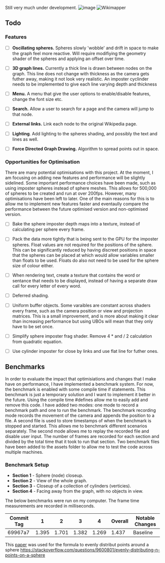 Still very much under development.
![image](https://github.com/user-attachments/assets/f45e0dd2-7b4e-4827-b85f-1a0c4d992045)
![Wikimapper](https://github.com/user-attachments/assets/f29595ae-86ac-47c5-ad71-a2d21fecbca3)

## Todo

### Features
- [ ] **Oscillating spheres.** Spheres slowly 'wobble' and drift in space to make the graph feel more reactive. Will require modifiying the geometry shader of the spheres and applying an offset over time.
- [ ] **3D graph lines.** Currently a thick line is drawn between nodes on the graph. This line does not change with thickness as the camera gets futher away, making it not look very realistic. An imposter cyclinder needs to be implemented to give each line varying depth and thickness
- [ ] **Menu.** A menu that give the user options to enable/disable features, change the font size etc.
- [ ] **Search.** Allow a user to search for a page and the camera will jump to that node.
- [ ] **External links.** Link each node to the original Wikipedia page.
- [ ] **Lighting**. Add lighting to the spheres shading, and possibly the text and lines as well.
- [ ] **Force Directed Graph Drawing.** Algorithm to spread points out in space. 
 

### Opportunities for Optimisation
There are many potential optimisations with this project. At the moment, I am focusing on adding new features and performance will be slightly sidelined. Some important performance choices have been made, such as using imposter spheres instead of sphere meshes. This allows for 500,000 of spheres to be created and run at over 200fps. However, many optimisations have been left to later. One of the main reasons for this is to allow me to implement new features faster and eventaully compare the performance between the future optimised version and non-optimised version.

- [ ] Bake the sphere imposter depth maps into a texture, instead of calculating per sphere every frame.
- [ ] Pack the data more tightly that is being sent to the GPU for the imposter spheres. Float values are not required for the positions of the sphere. This can be significantly reduced by having discreet positions in space that the spheres can be placed at which would allow variables smaller than floats to be used. Floats do also not need to be used for the sphere size of colour either.
- [ ] When rendering text, create a texture that contains the word or sentance that needs to be displayed, instead of having a separate draw call for every letter of every word.
- [ ] Deferred shading.
- [ ] Uniform buffer objects. Some varaibles are constant across shaders every frame, such as the camera position or view and projection matrices. This is a small improvement, and is more about making it clear than increasing performance but using UBOs will mean that they only have to be set once.
- [ ] Simplify sphere imposter frag shader. Remove 4 * and / 2 calculation from quadratic equation. 
- [ ] Use cylinder imposter for close by links and use flat line for futher ones.


## Benchmarks
In order to evaluate the impact that optimisiations and changes that I make have on performance, I have implemented a benchmark system. For now, the benchmark is enabled with some compile time if statements. This benchmark is just a temporary solution and I want to implement it better in the future. Using the compile time #defines allow me to easily add and remove this code. I have added two modes: one mode to record a benchmark path and one to run the benchmark. The benchmark recording mode records the movement of the camera and appends the position to a file. A second file is used to store timestamps of when the benchmark is stopped and started. This allows me to benchmark different scenarios separately. The second mode allows me to replay the recorded file and disable user input. The number of frames are recorded for each section and divided by the total time that it took to run that section. Two benchmark files have been added to the assets folder to allow me to test the code across multiple machines. 

### Benchmark Setup
- **Section 1** - Sphere (node) closeup.
- **Section 2** - View of the whole graph.
- **Section 3** - Closeup of a collection of cylinders (verticies).
- **Section 4** - Facing away from the graph, with no objects in view.

The below benchmarks were run on my computer. The frame time measurements are recorded in milliseconds.

| Commit Tag | 1 | 2 | 3 | 4 | Overall | Notable Changes |
| ---- | ---- | ---- | ---- | ---- | ---- | ---- | 
|69967a7|1.395|1.701|1.382|1.269|1.437|Baseline|

This [paper](https://www.cmu.edu/biolphys/deserno/pdf/sphere_equi.pdf) was used for the formula to evenly distribut points around a sphere
https://stackoverflow.com/questions/9600801/evenly-distributing-n-points-on-a-sphere

